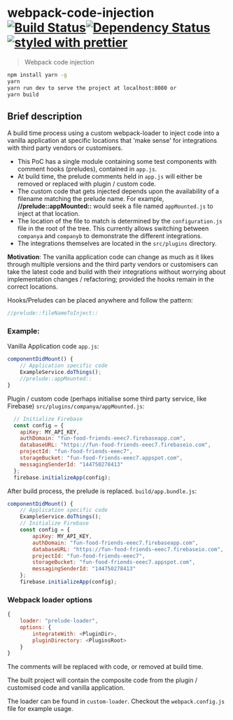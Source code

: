# webpack-code-injection [![Build Status](https://travis-ci.org/globalroo/webpack-code-injection.svg?branch=master)](https://travis-ci.org/globalroo/webpack-code-injection)[![Dependency Status](https://dependencyci.com/github/globalroo/webpack-code-injection/badge)](https://dependencyci.com/github/globalroo/webpack-code-injection)[![styled with prettier](https://img.shields.io/badge/styled_with-prettier-ff69b4.svg)](https://github.com/prettier/prettier)

> Webpack code injection

```sh
npm install yarn -g
yarn
yarn run dev to serve the project at localhost:8080 or
yarn build
```
## Brief description

A build time process using a custom webpack-loader to inject code into a vanilla application at specific locations
that 'make sense' for integrations with third party vendors or customisers.

* This PoC has a single module containing some test components with comment hooks (preludes), contained in `app.js`.
* At build time, the prelude comments held in `app.js` will either be removed or replaced with plugin / custom code.
* The custom code that gets injected depends upon the availability of a filename matching the prelude name. For example, __//prelude::appMounted::__ would seek a file named `appMounted.js` to inject at that location.
* The location of the file to match is determined by the `configuration.js` file in the root of the tree. This currently allows switching between `companya` and `companyb` to demonstrate the different integrations.
* The integrations themselves are located in the `src/plugins` directory.

__Motivation__: The vanilla application code can change as much as it likes through multiple versions and the third party vendors or customisers can take the latest code and build with their integrations without worrying about implementation changes / refactoring; provided the hooks remain in the correct locations.

Hooks/Preludes can be placed anywhere and follow the pattern:

```js
//prelude::fileNameToInject::
```

### Example:

Vanilla Application code
`app.js`:
```javascript
componentDidMount() {
	// Application specific code
	ExampleService.doThings();
	//prelude::appMounted::
}
```

Plugin / custom code (perhaps initialise some third party service, like Firebase)
`src/plugins/companya/appMounted.js`:
```javascript
  // Initialize Firebase
  const config = {
    apiKey: MY_API_KEY,
    authDomain: "fun-food-friends-eeec7.firebaseapp.com",
    databaseURL: "https://fun-food-friends-eeec7.firebaseio.com",
    projectId: "fun-food-friends-eeec7",
    storageBucket: "fun-food-friends-eeec7.appspot.com",
    messagingSenderId: "144750278413"
  };
  firebase.initializeApp(config);
```

After build process, the prelude is replaced.
`build/app.bundle.js`:
```javascript
componentDidMount() {
	// Application specific code
	ExampleService.doThings();
	// Initialize Firebase
	const config = {
		apiKey: MY_API_KEY,
		authDomain: "fun-food-friends-eeec7.firebaseapp.com",
		databaseURL: "https://fun-food-friends-eeec7.firebaseio.com",
		projectId: "fun-food-friends-eeec7",
		storageBucket: "fun-food-friends-eeec7.appspot.com",
		messagingSenderId: "144750278413"
	};
	firebase.initializeApp(config);
```

### Webpack loader options

```js
{
	loader: "prelude-loader",
	options: {
		integrateWith: <PluginDir>,
		pluginDirectory: <PluginsRoot>
	}
}
```

The comments will be replaced with code, or removed at build time.

The built project will contain the composite code from the plugin / customised code and vanilla application.

The loader can be found in `custom-loader`. Checkout the `webpack.config.js` file for example usage.
